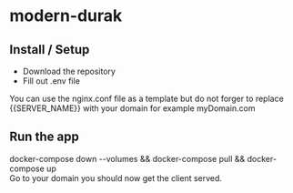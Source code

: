 # modern-durak

## Install / Setup
- Download the repository
- Fill out .env file

You can use the nginx.conf file as a template but do not forger to replace {{SERVER_NAME}} with your domain for example myDomain.com

## Run the app
docker-compose down --volumes  && docker-compose pull  && docker-compose up  
Go to your domain you should now get the client served.
